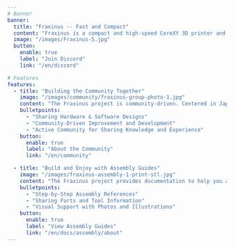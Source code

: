 ```yaml
---
# Banner
banner:
  title: "Fraxinus -- Fast and Compact"
  content: "Fraxinus is a compact and high-speed CoreXY 3D printer and digital fabrication machine project. We have various versions like the [Enclosure](./docs/enclosure), [Trident](./docs/trident), [Flying Gantry](./docs/flying-gantry), and [Micro 3D Printer](./docs/micro-printers). Many people are enjoying learning hardware and software through development and customization.<br>If you are interested, we would love for you to join us, share knowledge, and connect with others who share your passion!"
  image: "/images/Fraxinus-5.jpg"
  button:
    enable: true
    label: "Join Discord"
    link: "/en/discord"

# Features
features:
  - title: "Building the Community Together"
    image: "/images/community/fraxinus-group-photo-1.jpg"
    content: "The Fraxinus project is community-driven. Centered in Japan, engineers, makers, and enthusiasts from around the world share designs, help each other with issues, and enjoy life with fabrication machines while exchanging information."
    bulletpoints:
      - "Sharing Hardware & Software Designs"
      - "Community-Driven Improvement and Development"
      - "Active Community for Sharing Knowledge and Experience"
    button:
      enable: true
      label: "About the Community"
      link: "/en/community"

  - title: "Build and Enjoy with Assembly Guides"
    image: "/images/fraxinus-assembly-1-print-stl.jpg"
    content: "The Fraxinus project provides documentation to help you assemble your Fraxinus. We strive to make the assembly process enjoyable for participants by providing step-by-step explanations and sharing necessary information. Why not pick up the guides and start building together with fellow community members?<br>Please note that some parts are currently assumed to be sourced within Japan. For more details, please ask on [Discord](/discord)."
    bulletpoints:
      - "Step-by-Step Assembly References"
      - "Sharing Parts and Tool Information"
      - "Visual Support with Photos and Illustrations"
    button:
      enable: true
      label: "View Assembly Guides"
      link: "/en/docs/assembly/about"
---
```

